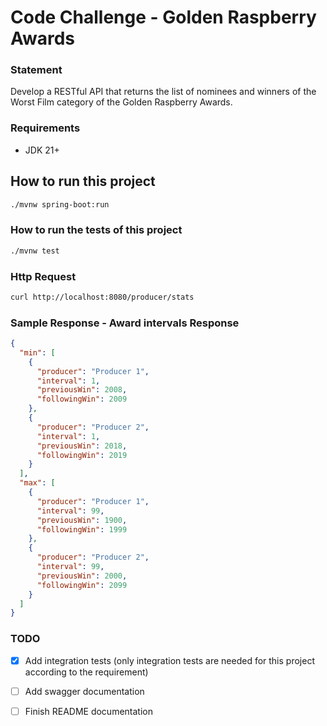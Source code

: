 # Code Challenge - Golden Raspberry Awards

### Statement
Develop a RESTful API that returns the list of nominees and winners of the Worst Film category of the Golden Raspberry Awards.

### Requirements
- JDK 21+

## How to run this project
```bash
./mvnw spring-boot:run
```

### How to run the tests of this project
```bash
./mvnw test
```

### Http Request
```bash
curl http://localhost:8080/producer/stats
```

### Sample Response - Award intervals Response
```json
{
  "min": [
    {
      "producer": "Producer 1",
      "interval": 1,
      "previousWin": 2008,
      "followingWin": 2009
    },
    {
      "producer": "Producer 2",
      "interval": 1,
      "previousWin": 2018,
      "followingWin": 2019
    }
  ],
  "max": [
    {
      "producer": "Producer 1",
      "interval": 99,
      "previousWin": 1900,
      "followingWin": 1999
    },
    {
      "producer": "Producer 2",
      "interval": 99,
      "previousWin": 2000,
      "followingWin": 2099
    }
  ]
}
```

### TODO
- [X] Add integration tests (only integration tests are needed for this project according to the requirement)
- [ ] Add swagger documentation
- [ ] Finish README documentation

